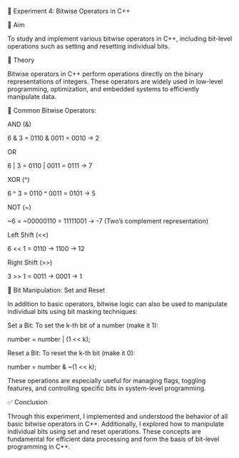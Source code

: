 🧪 Experiment 4: Bitwise Operators in C++

🔹 Aim

To study and implement various bitwise operators in C++, including bit-level operations such as setting and resetting individual bits.


🔹 Theory

Bitwise operators in C++ perform operations directly on the binary representations of integers. These operators are widely used in low-level programming, optimization, and embedded systems to efficiently manipulate data.


🔧 Common Bitwise Operators:

AND (&)

6 & 3 = 0110 & 0011 = 0010 → 2

OR 

6 | 3 = 0110 | 0011 = 0111 → 7

XOR (^)

6 ^ 3 = 0110 ^ 0011 = 0101 → 5

NOT (~)

~6 = ~00000110 = 11111001 → -7 (Two’s complement representation)


Left Shift (<<)

6 << 1 = 0110 → 1100 → 12

Right Shift (>>)

3 >> 1 = 0011 → 0001 → 1

🔹 Bit Manipulation: Set and Reset

In addition to basic operators, bitwise logic can also be used to manipulate individual bits using bit masking techniques:

Set a Bit: To set the k-th bit of a number (make it 1):

number = number | (1 << k);

Reset a Bit: To reset the k-th bit (make it 0):

number = number & ~(1 << k);

These operations are especially useful for managing flags, toggling features, and controlling specific bits in system-level programming.


✅ Conclusion

Through this experiment, I implemented and understood the behavior of all basic bitwise operators in C++. Additionally, I explored how to manipulate individual bits using set and reset operations. These concepts are fundamental for efficient data processing and form the basis of bit-level programming in C++.



